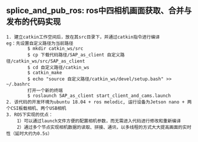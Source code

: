 ## splice_and_pub_ros: ros中四相机画面获取、合并与发布的代码实现
    1. 建立catkin工作空间后，放在其src目录下，并通过catkin指令进行编译
	eg：先设置自定义路径为当前路径
            $ mkdir catkin_ws/src
            $ cp 下载代码路径/SAP_as_client 自定义路径/catkin_ws/src/SAP_as_client
            $ cd 自定义路径/catkin_ws
            $ catkin_make
            $ echo "source 自定义路径/catkin_ws/devel/setup.bash" >> ~/.bashrc 
            打开一个新的终端
            $ roslaunch SAP_as_client start_client_and_cams.launch
    2. 该代码的开发环境为ubuntu 18.04 + ros melodic, 运行设备为Jetson nano + 两个CSI板载相机、两个USB相机
    3. ROS下实现的优点：
        1）可以通过launch文件方便的配置相机参数，而无需进入代码进行修改和重新编译
        2）通过多个节点实现相机数据的读取、拼接、通讯，以多线程的方式大大提高画面的实时性（延时大约为0.5s）
